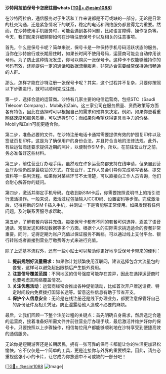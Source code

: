 **沙特阿拉伯保号卡怎麽註冊whats [[TG💪+ @esim1088](https://t.me/s/esim1088)]**

在沙特阿拉伯，通信服务对于生活和工作来说都是不可或缺的一部分。无论是日常的社交沟通，还是紧急情况下的联系，稳定的电话和网络服务都显得尤为重要。然而，在沙特使用手机服务时，可能会遇到各种问题，比如语言障碍、操作复杂等。今天，我们就来详细聊聊如何在沙特注册保号卡以及相关的注意事项。

首先，什么是保号卡呢？简单来说，保号卡是一种保持手机号码活跃状态的服务。当你在沙特旅行或长期居住时，如果长时间不使用号码，运营商可能会自动停用该号码。为了防止这种情况发生，你可以购买一张保号卡。这种卡不仅能够维持你的号码有效，还能提供一定的通话和数据流量服务，非常适合需要经常保持通讯畅通的人群。

那么，怎样才能在沙特注册一张保号卡呢？其实，这个过程并不复杂，只要你按照以下步骤进行，就可以顺利完成注册。

第一步，选择合适的运营商。沙特有几家主要的电信运营商，包括STC（Saudi Telecom Company）、Mobily和Zain。这三家公司在服务质量、资费政策等方面各有特色，因此在选择时可以根据自己的需求和预算来决定。例如，如果你更看重网络速度和服务质量，可以选择STC；而如果你希望获得更具竞争力的价格，Mobily和Zain可能更适合你。

第二步，准备必要的文件。在沙特注册电话卡通常需要提供有效的护照复印件以及签证页复印件。这是为了确保用户的身份合法，并且符合当地的法律法规。此外，有些运营商还要求提供近期的照片，以便制作SIM卡。所以，在前往营业厅之前，务必准备好这些材料。

第三步，前往营业厅办理手续。虽然现在许多运营商都支持在线申请，但亲自到营业厅办理仍然是最稳妥的方式。在营业厅，工作人员会引导你完成填写表格、提交资料等一系列流程。如果你对某些环节不太清楚，可以直接向工作人员咨询，他们会耐心解答你的疑问。

第四步，激活并绑定手机号码。在收到新SIM卡后，你需要按照说明书上的指引进行激活操作。一般来说，激活过程包括输入ICCID码、设置密码等步骤。完成激活后，记得将新的SIM卡插入手机，并测试一下是否能够正常使用。如果发现有任何问题，及时联系客服寻求帮助。

第五步，了解套餐内容并充值。每张保号卡都有不同的套餐可供选择，涵盖了语音通话、短信发送和移动数据等多个方面。根据个人的实际需求挑选适合的套餐非常重要。同时，记得定期为账户充值以保证服务不断档。可以通过线上支付平台、银行转账或者直接到营业厅缴费等方式来进行充值。

除了上述基本流程外，还有一些小贴士可以帮助你更好地享受保号卡带来的便利：

1. **提前规划好流量需求**：如果你计划频繁使用互联网，建议选择包含大流量包的套餐，这样可以避免超出限额后产生额外费用。
2. **注意信号覆盖范围**：不同地区的信号强度可能存在差异，因此在选择运营商时也要考虑其网络覆盖情况。
3. **关注优惠活动**：运营商经常会推出各种促销活动，比如首次开户赠送话费、特定时间段内免费拨打国际长途等。留意这些信息有助于节省开支。
4. **保护个人信息安全**：无论是在线注册还是线下办理业务，都要注意保管好自己的身份证件及相关凭证，防止泄露给他人造成不必要的麻烦。

最后，让我们回顾一下整个注册过程的关键点：首先明确自身需求，然后选定合适的运营商，接着准备好所需文件并前往营业厅办理手续，最后激活并维护好你的保号卡。只要按照以上步骤操作，相信每位用户都能够顺利地在沙特享受到便捷高效的通信服务。

无论你是短期游客还是长期居民，拥有一张可靠的保号卡都能让你的生活更加轻松愉快。它不仅仅是一个简单的工具，更是连接你与外界的重要桥梁。因此，请务必重视这张小小的卡片，让它成为你旅途中不可或缺的一部分吧！

[[TG💪+ @esim1088](https://t.me/s/esim1088) ![Image](https://i.postimg.cc/4NQfJmqS/Snipaste-2025-05-13-00-14-12.png)]